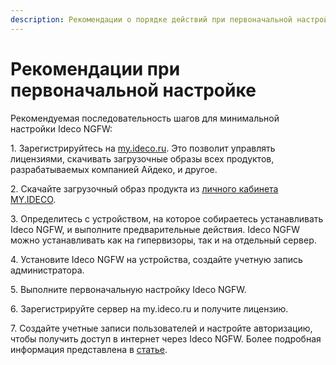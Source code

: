 ```yaml
---
description: Рекомендации о порядке действий при первоначальной настройке Ideco NGFW.
---
```


# Рекомендации при первоначальной настройке

Рекомендуемая последовательность шагов для минимальной настройки Ideco NGFW:

1\. Зарегистрируйтесь на [my.ideco.ru](https://my.ideco.ru/). Это позволит управлять лицензиями, скачивать загрузочные образы всех продуктов, разрабатываемых компанией Айдеко, и другое.

2\. Скачайте загрузочный образ продукта из [личного кабинета MY.IDECO](initial-action-my-ideco.md).

3\. Определитесь с устройством, на которое собираетесь устанавливать Ideco NGFW, и выполните предварительные действия. Ideco NGFW можно устанавливать как на гипервизоры, так и на отдельный сервер.

4\. Установите Ideco NGFW на устройства, создайте учетную запись администратора.

5\. Выполните первоначальную настройку Ideco NGFW.

6\. Зарегистрируйте сервер на my.ideco.ru и получите лицензию.

7\. Создайте учетные записи пользователей и настройте авторизацию, чтобы получить доступ в интернет через Ideco NGFW. Более подробная информация представлена в [статье](/installation/get-internet.md).